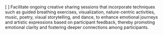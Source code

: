 [ ] Facilitate ongoing creative sharing sessions that incorporate techniques such as guided breathing exercises, visualization, nature-centric activities, music, poetry, visual storytelling, and dance, to enhance emotional journeys and artistic expressions based on participant feedback, thereby promoting emotional clarity and fostering deeper connections among participants.